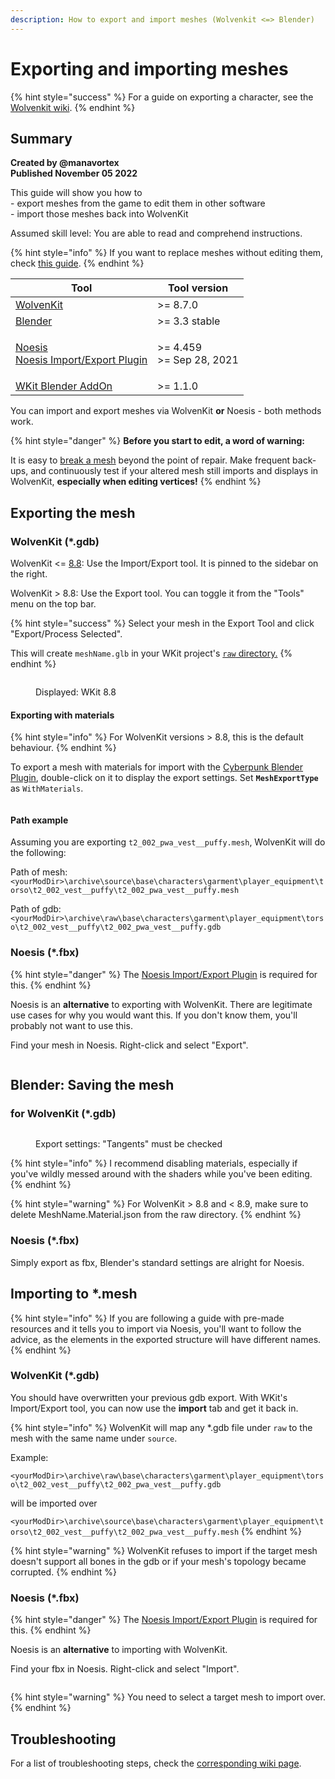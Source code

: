 ```yaml
---
description: How to export and import meshes (Wolvenkit <=> Blender)
---
```


# Exporting and importing meshes

{% hint style="success" %}
For a guide on exporting a character, see the [Wolvenkit wiki](https://wiki.redmodding.org/wolvenkit/guides/modding-community/exporting-to-blender).
{% endhint %}

## Summary <a href="#summary" id="summary"></a>

**Created by @manavortex**\
**Published November 05 2022**

This guide will show you how to\
\- export meshes from the game to edit them in other software\
\- import those meshes back into WolvenKit

Assumed skill level: You are able to read and comprehend instructions.

{% hint style="info" %}
If you want to replace meshes without editing them, check [this guide](../../modding-guides/items/editing-existing-items/replace-a-player-item-with-an-npc-item.md).
{% endhint %}

| Tool                                                                                                                                                                                                                       | Tool version                       |
| -------------------------------------------------------------------------------------------------------------------------------------------------------------------------------------------------------------------------- | ---------------------------------- |
| [WolvenKit](https://github.com/WolvenKit/Wolvenkit/releases)                                                                                                                                                               | >= 8.7.0                           |
| [Blender](https://www.blender.org/download/)                                                                                                                                                                               | >= 3.3 stable                      |
| <p><a href="https://richwhitehouse.com/index.php?content=inc_projects.php">Noesis</a><br><a href="https://github.com/alphazolam/fmt_CP77mesh?msclkid=384152bfaa5611ecbad0234dbe6a5c45">Noesis Import/Export Plugin</a></p> | <p>>= 4.459<br>>= Sep 28, 2021</p> |
| [WKit Blender AddOn](https://github.com/WolvenKit/Cyberpunk-Blender-add-on)[ ](https://github.com/WolvenKit/Cyberpunk-Blender-add-on)                                                                                      | >= 1.1.0                           |

You can import and export meshes via WolvenKit **or** Noesis - both methods work.&#x20;

{% hint style="danger" %}
**Before you start to edit, a word of warning:**

It is easy to [break a mesh](exporting-and-importing-meshes.md#troubleshooting-i-cant-import-my-mesh) beyond the point of repair. Make frequent back-ups, and continuously test if your altered mesh still imports and displays in WolvenKit, **especially when editing vertices!**
{% endhint %}

## Exporting the mesh

### WolvenKit (\*.gdb)

WolvenKit <= [8.8](https://github.com/WolvenKit/WolvenKit/releases/tag/8.8.0): Use the Import/Export tool. It is pinned to the sidebar on the right.

WolvenKit > 8.8: Use the Export tool. You can toggle it from the "Tools" menu on the top bar.

{% hint style="success" %}
Select your mesh in the Export Tool and click "Export/Process Selected".&#x20;

This will create `meshName.glb` in your WKit project's [`raw` directory.](exporting-and-importing-meshes.md#path-example)
{% endhint %}

<figure><img src="../../.gitbook/assets/image (6) (2).png" alt=""><figcaption><p>Displayed: WKit 8.8</p></figcaption></figure>

#### Exporting with materials

{% hint style="info" %}
For WolvenKit versions > 8.8, this is the default behaviour.
{% endhint %}

To export a mesh with materials for import with the [Cyberpunk Blender Plugin](https://github.com/WolvenKit/Cyberpunk-Blender-add-on), double-click on it to display the export settings. Set **`MeshExportType`** as `WithMaterials`.

<figure><img src="../../.gitbook/assets/image (23) (1).png" alt=""><figcaption></figcaption></figure>

#### Path example&#x20;

Assuming you are exporting `t2_002_pwa_vest__puffy.mesh`, WolvenKit will do the following:

Path of mesh: `<yourModDir>\archive\source\base\characters\garment\player_equipment\torso\t2_002_vest__puffy\t2_002_pwa_vest__puffy.mesh`

Path of gdb: `<yourModDir>\archive\raw\base\characters\garment\player_equipment\torso\t2_002_vest__puffy\t2_002_pwa_vest__puffy.gdb`

### Noesis (\*.fbx)

{% hint style="danger" %}
The [Noesis Import/Export Plugin](https://github.com/alphazolam/fmt\_CP77mesh?msclkid=384152bfaa5611ecbad0234dbe6a5c45) is required for this.
{% endhint %}

Noesis is an **alternative** to exporting with WolvenKit. There are legitimate use cases for why you would want this. If you don't know them, you'll probably not want to use this.

Find your mesh in Noesis. Right-click and select "Export".

<figure><img src="../../.gitbook/assets/noesis_mesh_export.png" alt=""><figcaption></figcaption></figure>

## Blender: Saving the mesh

### for WolvenKit (\*.gdb)

<figure><img src="https://i.imgur.com/eauWYiF.png" alt=""><figcaption><p>Export settings: "Tangents" must be checked</p></figcaption></figure>

{% hint style="info" %}
I recommend disabling materials, especially if you've wildly messed around with the shaders while you've been editing.
{% endhint %}

{% hint style="warning" %}
For WolvenKit > 8.8 and < 8.9, make sure to delete MeshName.Material.json from the raw directory.
{% endhint %}

### Noesis (\*.fbx)

Simply export as fbx, Blender's standard settings are alright for Noesis.

## Importing to \*.mesh

{% hint style="info" %}
If you are following a guide with pre-made resources and it tells you to import via Noesis, you'll want to follow the advice, as the elements in the exported structure will have different names.
{% endhint %}

### WolvenKit (\*.gdb)

You should have overwritten your previous gdb export. With WKit's Import/Export tool, you can now use the **import** tab and get it back in.

{% hint style="info" %}
WolvenKit will map any \*.gdb file under `raw` to the mesh with the same name under `source`.

Example:

`<yourModDir>\archive\raw\base\characters\garment\player_equipment\torso\t2_002_vest__puffy\t2_002_pwa_vest__puffy.gdb`&#x20;

will be imported over

`<yourModDir>\archive\source\base\characters\garment\player_equipment\torso\t2_002_vest__puffy\t2_002_pwa_vest__puffy.mesh`
{% endhint %}

{% hint style="warning" %}
WolvenKit refuses to import if the target mesh doesn't support all bones in the gdb or if your mesh's topology became corrupted.
{% endhint %}

### Noesis (\*.fbx)

{% hint style="danger" %}
The [Noesis Import/Export Plugin](https://github.com/alphazolam/fmt\_CP77mesh?msclkid=384152bfaa5611ecbad0234dbe6a5c45) is required for this.
{% endhint %}

Noesis is an **alternative** to importing with WolvenKit.

Find your fbx in Noesis. Right-click and select "Import".

<figure><img src="../../.gitbook/assets/noesis_mesh_import.png" alt=""><figcaption></figcaption></figure>

{% hint style="warning" %}
You need to select a target mesh to import over.
{% endhint %}

## Troubleshooting

For a list of troubleshooting steps, check the [corresponding wiki page](troubleshooting-your-mesh-edits.md).
